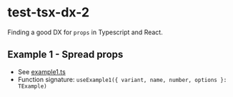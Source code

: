 # test-tsx-dx-2

Finding a good DX for `props` in Typescript and React.

## Example 1 - Spread props

- See [example1.ts](./src/examples/example1.ts)
- Function signature: `useExample1({ variant, name, number, options }: TExample)`
